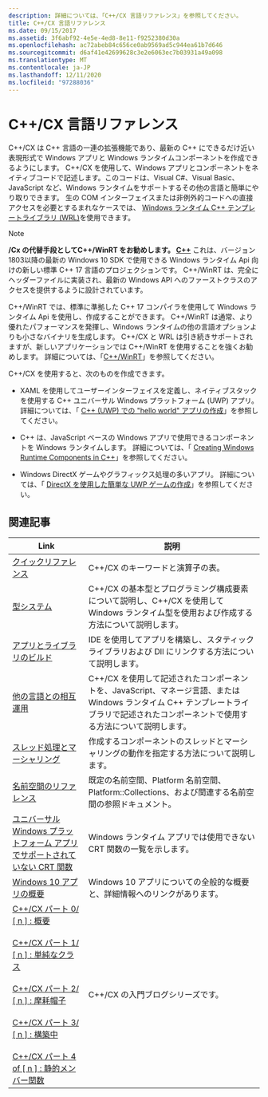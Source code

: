 ```yaml
---
description: 詳細については、「C++/CX 言語リファレンス」を参照してください。
title: C++/CX 言語リファレンス
ms.date: 09/15/2017
ms.assetid: 3f6abf92-4e5e-4ed8-8e11-f9252380d30a
ms.openlocfilehash: ac72abeb84c656ce0ab9569ad5c944ea61b7d646
ms.sourcegitcommit: d6af41e42699628c3e2e6063ec7b03931a49a098
ms.translationtype: MT
ms.contentlocale: ja-JP
ms.lasthandoff: 12/11/2020
ms.locfileid: "97288036"
---
```

# <a name="ccx-language-reference"></a>C++/CX 言語リファレンス

C++/CX は C++ 言語の一連の拡張機能であり、最新の C++ にできるだけ近い表現形式で Windows アプリと Windows ランタイムコンポーネントを作成できるようにします。 C++/CX を使用して、Windows アプリとコンポーネントをネイティブコードで記述します。このコードは、Visual C#、Visual Basic、JavaScript など、Windows ランタイムをサポートするその他の言語と簡単にやり取りできます。 生の COM インターフェイスまたは非例外的コードへの直接アクセスを必要とするまれなケースでは、 [Windows ランタイム C++ テンプレートライブラリ (WRL)](./wrl/windows-runtime-cpp-template-library-wrl.md)を使用できます。

> [!NOTE]
> **/Cx の代替手段としてC++/WinRT をお勧めします。 [ C++](/windows/uwp/cpp-and-winrt-apis/index)** これは、バージョン1803以降の最新の Windows 10 SDK で使用できる Windows ランタイム Api 向けの新しい標準 C++ 17 言語のプロジェクションです。 C++/WinRT は、完全にヘッダーファイルに実装され、最新の Windows API へのファーストクラスのアクセスを提供するように設計されています。
>
> C++/WinRT では、標準に準拠した C++ 17 コンパイラを使用して Windows ランタイム Api を使用し、作成することができます。 C++/WinRT は通常、より優れたパフォーマンスを発揮し、Windows ランタイムの他の言語オプションよりも小さなバイナリを生成します。 C++/CX と WRL は引き続きサポートされますが、新しいアプリケーションでは C++/WinRT を使用することを強くお勧めします。 詳細については、「[C++/WinRT](/windows/uwp/cpp-and-winrt-apis/index)」を参照してください。

C++/CX を使用すると、次のものを作成できます。

- XAML を使用してユーザーインターフェイスを定義し、ネイティブスタックを使用する C++ ユニバーサル Windows プラットフォーム (UWP) アプリ。 詳細については、「 [C++ (UWP) での "hello world" アプリの作成](/windows/uwp/get-started/create-a-basic-windows-10-app-in-cpp)」を参照してください。

- C++ は、JavaScript ベースの Windows アプリで使用できるコンポーネントを Windows ランタイムします。 詳細については、「 [Creating Windows Runtime Components in C++](/windows/uwp/winrt-components/creating-windows-runtime-components-in-cpp)」を参照してください。

- Windows DirectX ゲームやグラフィックス処理の多いアプリ。 詳細については、「 [DirectX を使用した簡単な UWP ゲームの作成](/windows/uwp/gaming/tutorial--create-your-first-uwp-directx-game)」を参照してください。

## <a name="related-articles"></a>関連記事

| Link | 説明 |
|--|--|
| [クイックリファレンス](../cppcx/quick-reference-c-cx.md) | C++/CX のキーワードと演算子の表。 |
| [型システム](../cppcx/type-system-c-cx.md) | C++/CX の基本型とプログラミング構成要素について説明し、C++/CX を使用して Windows ランタイム型を使用および作成する方法について説明します。 |
| [アプリとライブラリのビルド](../cppcx/building-apps-and-libraries-c-cx.md) | IDE を使用してアプリを構築し、スタティックライブラリおよび Dll にリンクする方法について説明します。 |
| [他の言語との相互運用](../cppcx/interoperating-with-other-languages-c-cx.md) | C++/CX を使用して記述されたコンポーネントを、JavaScript、マネージ言語、または Windows ランタイム C++ テンプレートライブラリで記述されたコンポーネントで使用する方法について説明します。 |
| [スレッド処理とマーシャリング](../cppcx/threading-and-marshaling-c-cx.md) | 作成するコンポーネントのスレッドとマーシャリングの動作を指定する方法について説明します。 |
| [名前空間のリファレンス](../cppcx/namespaces-reference-c-cx.md) | 既定の名前空間、Platform 名前空間、Platform::Collections、および関連する名前空間の参照ドキュメント。 |
| [ユニバーサル Windows プラットフォーム アプリでサポートされていない CRT 関数](../cppcx/crt-functions-not-supported-in-universal-windows-platform-apps.md) | Windows ランタイム アプリでは使用できない CRT 関数の一覧を示します。 |
| [Windows 10 アプリの概要](/windows/uwp/get-started/) | Windows 10 アプリについての全般的な概要と、詳細情報へのリンクがあります。 |
| [C++/CX パート 0/ \[ n \] : 概要](https://devblogs.microsoft.com/cppblog/ccx-part-0-of-n-an-introduction/)<br /><br />[C++/CX パート 1/ \[ n \] : 単純なクラス](https://devblogs.microsoft.com/cppblog/ccx-part-1-of-n-a-simple-class/)<br /><br />[C++/CX パート 2/ \[ n \] : 摩耗帽子](https://devblogs.microsoft.com/cppblog/ccx-part-2-of-n-types-that-wear-hats/)<br /><br />[C++/CX パート 3/ \[ n \] : 構築中](https://devblogs.microsoft.com/cppblog/ccx-part-3-of-n-under-construction/)<br /><br />[C++/CX パート 4 of \[ n \] : 静的メンバー関数](https://devblogs.microsoft.com/cppblog/ccx-part-4-of-n-static-member-functions/)| C++/CX の入門ブログシリーズです。 |
